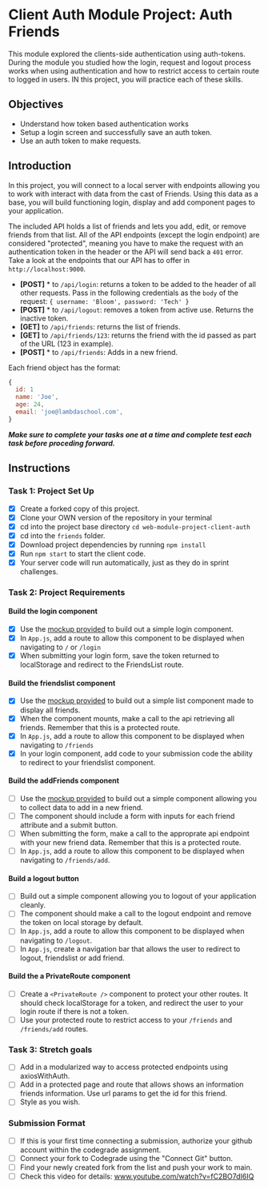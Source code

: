 # Client Auth Module Project: Auth Friends

This module explored the clients-side authentication using auth-tokens. During the module you studied how the login, request and logout process works when using authentication and how to restrict access to certain route to logged in users. IN this project, you will practice each of these skills.

## Objectives

-   Understand how token based authentication works
-   Setup a login screen and successfully save an auth token.
-   Use an auth token to make requests.

## Introduction

In this project, you will connect to a local server with endpoints allowing you to work with interact with data from the cast of Friends. Using this data as a
base, you will build functioning login, display and add component pages to your application.

The included API holds a list of friends and lets you add, edit, or remove friends from that list. All of the API endpoints (except the login endpoint) are considered "protected", meaning you have to make the request with an authentication token in the header or the API will send back a `401` error. Take a look at the endpoints that our API has to offer in `http://localhost:9000`.

-   **[POST]** \* to `/api/login`: returns a token to be added to the header of all other requests. Pass in the following credentials as the `body` of the request: `{ username: 'Bloom', password: 'Tech' }`
-   **[POST]** \* to `/api/logout`: removes a token from active use. Returns the inactive token.
-   **[GET]** to `/api/friends`: returns the list of friends.
-   **[GET]** to `/api/friends/123`: returns the friend with the id passed as part of the URL (123 in example).
-   **[POST]** \* to `/api/friends`: Adds in a new friend.

Each friend object has the format:

```js
{
  id: 1
  name: 'Joe',
  age: 24,
  email: 'joe@lambdaschool.com',
}
```

**_Make sure to complete your tasks one at a time and complete test each task before proceding forward._**

## Instructions

### Task 1: Project Set Up

-   [x] Create a forked copy of this project.
-   [x] Clone your OWN version of the repository in your terminal
-   [x] cd into the project base directory `cd web-module-project-client-auth`
-   [x] cd into the `friends` folder.
-   [x] Download project dependencies by running `npm install`
-   [x] Run `npm start` to start the client code.
-   [x] Your server code will run automatically, just as they do in sprint challenges.

### Task 2: Project Requirements

#### Build the login component

-   [x] Use the [mockup provided](./login_mockup.png) to build out a simple login component.
-   [x] In `App.js`, add a route to allow this component to be displayed when navigating to `/` or `/login`
-   [x] When submitting your login form, save the token returned to localStorage and redirect to the FriendsList route.

#### Build the friendslist component

-   [x] Use the [mockup provided](./friendslist_mockup.png) to build out a simple list component made to display all friends.
-   [x] When the component mounts, make a call to the api retrieving all friends. Remember that this is a protected route.
-   [x] In `App.js`, add a route to allow this component to be displayed when navigating to `/friends`
-   [x] In your login component, add code to your submission code the ability to redirect to your friendslist component.

#### Build the addFriends component

-   [ ] Use the [mockup provided](./addfriends_mockup.png) to build out a simple component allowing you to collect data to add in a new friend.
-   [ ] The component should include a form with inputs for each friend attribute and a submit button.
-   [ ] When submitting the form, make a call to the approprate api endpoint with your new friend data. Remember that this is a protected route.
-   [ ] In `App.js`, add a route to allow this component to be displayed when navigating to `/friends/add`.

#### Build a logout button

-   [ ] Build out a simple component allowing you to logout of your application cleanly.
-   [ ] The component should make a call to the logout endpoint and remove the token on local storage by default.
-   [ ] In `App.js`, add a route to allow this component to be displayed when navigating to `/logout`.
-   [ ] In `App.js`, create a navigation bar that allows the user to redirect to logout, friendslist or add friend.

#### Build the a PrivateRoute component

-   [ ] Create a `<PrivateRoute />` component to protect your other routes. It should check localStorage for a token, and redirect the user to your login route if there is not a token.
-   [ ] Use your protected route to restrict access to your `/friends` and `/friends/add` routes.

### Task 3: Stretch goals

-   [ ] Add in a modularized way to access protected endpoints using axiosWithAuth.
-   [ ] Add in a protected page and route that allows shows an information friends information. Use url params to get the id for this friend.
-   [ ] Style as you wish.

### Submission Format

-   [ ] If this is your first time connecting a submission, authorize your github account within the codegrade assignment.
-   [ ] Connect your fork to Codegrade using the "Connect Git" button.
-   [ ] Find your newly created fork from the list and push your work to main.
-   [ ] Check this video for details: www.youtube.com/watch?v=fC2BO7dI6IQ
